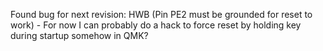Found bug for next revision: HWB (Pin PE2 must be grounded for reset to work) - For now I can probably do a hack to force reset by holding key during startup somehow in QMK?
